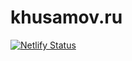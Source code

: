 khusamov.ru
===========

[![Netlify Status][deploy-status]][netlify-url]

[deploy-status]: https://api.netlify.com/api/v1/badges/832fb3f8-6cc5-434a-a3ea-16c0b1dbef1f/deploy-status
[netlify-url]: https://app.netlify.com/sites/ephemeral-profiterole-186ab8/deploys